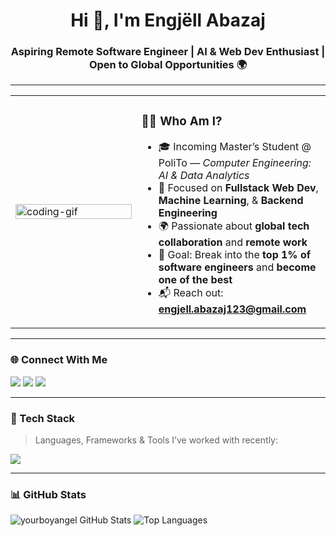 <h1 align="center">Hi 👋, I'm Engjëll Abazaj</h1>
<h3 align="center">Aspiring Remote Software Engineer | AI & Web Dev Enthusiast | Open to Global Opportunities 🌍</h3>

---

<table>
<tr>
<td width="40%">
  <img src="https://media.giphy.com/media/qgQUggAC3Pfv687qPC/giphy.gif" width="100%" alt="coding-gif" />
</td>
<td width="60%">

### 👨‍💻 Who Am I?
- 🎓 Incoming Master’s Student @ PoliTo — *Computer Engineering: AI & Data Analytics*
- 🧠 Focused on **Fullstack Web Dev**, **Machine Learning**, & **Backend Engineering**
- 🌍 Passionate about **global tech collaboration** and **remote work**
- 🚀 Goal: Break into the **top 1% of software engineers** and **become one of the best**
- 📬 Reach out: **engjell.abazaj123@gmail.com**

</td>
</tr>
</table>

---

### 🌐 Connect With Me  
<p align="left">
  <a href="https://linkedin.com/in/engjell-abazaj-43b0aa20b" target="blank"><img src="https://img.shields.io/badge/LinkedIn-blue?logo=linkedin&style=for-the-badge" /></a>
  <a href="https://instagram.com/engjellabazaj" target="blank"><img src="https://img.shields.io/badge/Instagram-E4405F?logo=instagram&logoColor=white&style=for-the-badge" /></a>
  <a href="https://www.leetcode.com/yourboyangel" target="blank"><img src="https://img.shields.io/badge/LeetCode-FFA116?logo=leetcode&logoColor=white&style=for-the-badge" /></a>
</p>

---

### 🧠 Tech Stack  
> Languages, Frameworks & Tools I’ve worked with recently:

<p align="left">
  <img src="https://skillicons.dev/icons?i=js,ts,react,nextjs,nodejs,express,html,css,tailwind,bootstrap,mongodb,mysql,postgres,php,java,python,c,cpp,docker,git,figma,graphql,postman,haskell" />
</p>

---

### 📊 GitHub Stats  
<p align="left">
  <img src="https://github-readme-stats.vercel.app/api?username=yourboyangel&show_icons=true&theme=radical" alt="yourboyangel GitHub Stats" />
  <img src="https://github-readme-stats.vercel.app/api/top-langs/?username=yourboyangel&layout=compact&theme=radical" alt="Top Languages" />
</p>
